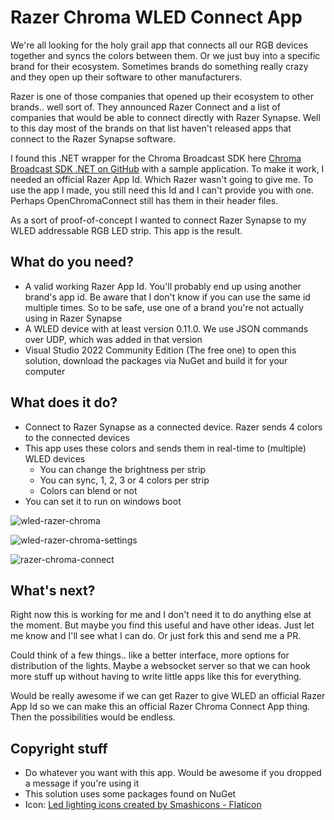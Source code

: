 # Razer Chroma WLED Connect App
We're all looking for the holy grail app that connects all our RGB devices together and syncs the colors between them. Or we just buy into a specific brand for their ecosystem. Sometimes brands do something really crazy and they open up their software to other manufacturers.

Razer is one of those companies that opened up their ecosystem to other brands.. well sort of. They announced Razer Connect and a list of companies that would be able to connect directly with Razer Synapse. Well to this day most of the brands on that list haven't released apps that connect to the Razer Synapse software.

I found this .NET wrapper for the Chroma Broadcast SDK here [Chroma Broadcast SDK .NET on GitHub](https://github.com/ChromaControl/ChromaBroadcastSDK.NET) with a sample application. To make it work, I needed an official Razer App Id. Which Razer wasn't going to give me. To use the app I made, you still need this Id and I can't provide you with one. Perhaps OpenChromaConnect still has them in their header files.

As a sort of proof-of-concept I wanted to connect Razer Synapse to my WLED addressable RGB LED strip. This app is the result.

## What do you need?

* A valid working Razer App Id. You'll probably end up using another brand's app id. Be aware that I don't know if you can use the same id multiple times. So to be safe, use one of a brand you're not actually using in Razer Synapse
* A WLED device with at least version 0.11.0. We use JSON commands over UDP, which was added in that version
* Visual Studio 2022 Community Edition (The free one) to open this solution, download the packages via NuGet and build it for your computer

## What does it do?

* Connect to Razer Synapse as a connected device. Razer sends 4 colors to the connected devices
* This app uses these colors and sends them in real-time to (multiple) WLED devices
  * You can change the brightness per strip
  * You can sync, 1, 2, 3 or 4 colors per strip
  * Colors can blend or not
* You can set it to run on windows boot


![wled-razer-chroma](https://user-images.githubusercontent.com/5355154/164540937-87e77325-7673-4265-a8f1-117fd02ff635.jpg)

![wled-razer-chroma-settings](https://user-images.githubusercontent.com/5355154/164540944-e790d73f-0f4d-4db7-a789-e34e8a08f9bd.jpg)

![razer-chroma-connect](https://user-images.githubusercontent.com/5355154/163829792-68effe51-7432-4366-a314-ee82a7ab7b64.jpg)

## What's next?

Right now this is working for me and I don't need it to do anything else at the moment. But maybe you find this useful and have other ideas. Just let me know and I'll see what I can do. Or just fork this and send me a PR.

Could think of a few things.. like a better interface, more options for distribution of the lights. Maybe a websocket server so that we can hook more stuff up without having to write little apps like this for everything.

Would be really awesome if we can get Razer to give WLED an official Razer App Id so we can make this an official Razer Chroma Connect App thing. Then the possibilities would be endless.

## Copyright stuff
* Do whatever you want with this app. Would be awesome if you dropped a message if you're using it
* This solution uses some packages found on NuGet
* Icon: [Led lighting icons created by Smashicons - Flaticon](https://www.flaticon.com/free-icons/led-lighting "led lighting icons")
